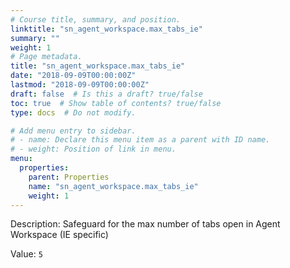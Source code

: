 ```yaml
---
# Course title, summary, and position.
linktitle: "sn_agent_workspace.max_tabs_ie"
summary: ""
weight: 1
# Page metadata.
title: "sn_agent_workspace.max_tabs_ie"
date: "2018-09-09T00:00:00Z"
lastmod: "2018-09-09T00:00:00Z"
draft: false  # Is this a draft? true/false
toc: true  # Show table of contents? true/false
type: docs  # Do not modify.

# Add menu entry to sidebar.
# - name: Declare this menu item as a parent with ID name.
# - weight: Position of link in menu.
menu:
  properties:
    parent: Properties
    name: "sn_agent_workspace.max_tabs_ie"
    weight: 1
---
```


Description: Safeguard for the max number of tabs open in Agent Workspace (IE specific)


Value: `5`